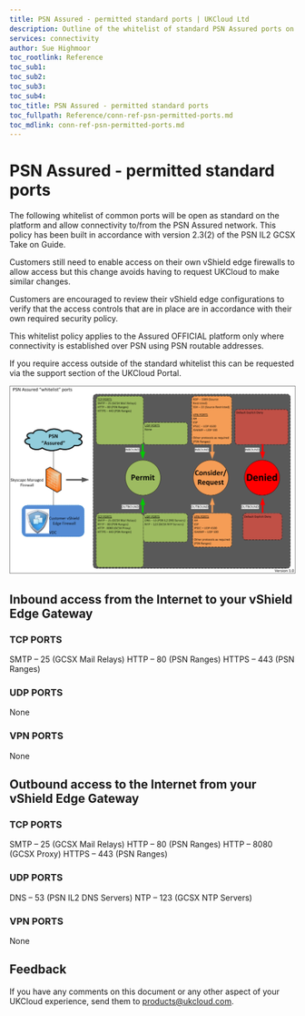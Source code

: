 ```yaml
---
title: PSN Assured - permitted standard ports | UKCloud Ltd
description: Outline of the whitelist of standard PSN Assured ports on the UKCloud managed perimeter firewalls
services: connectivity
author: Sue Highmoor
toc_rootlink: Reference
toc_sub1: 
toc_sub2:
toc_sub3:
toc_sub4:
toc_title: PSN Assured - permitted standard ports
toc_fullpath: Reference/conn-ref-psn-permitted-ports.md
toc_mdlink: conn-ref-psn-permitted-ports.md
---
```


# PSN Assured - permitted standard ports

The following whitelist of common ports will be open as standard on the platform and allow connectivity to/from the PSN Assured network. This policy has been built in accordance with version 2.3(2) of the PSN IL2 GCSX Take on Guide.

Customers still need to enable access on their own vShield edge firewalls to allow access but this change avoids having to request UKCloud to make similar changes.

Customers are encouraged to review their vShield edge configurations to verify that the access controls that are in place are in accordance with their own required security policy.

This whitelist policy applies to the Assured OFFICIAL platform only where connectivity is established over PSN using PSN routable addresses.

If you require access outside of the standard whitelist this can be requested via the support section of the UKCloud Portal.

![PSN assured whitelisted ports](images/psn_assured_whitelist_ports.png)

## Inbound access from the Internet to your vShield Edge Gateway

### TCP PORTS

SMTP – 25 (GCSX Mail Relays)
HTTP – 80 (PSN Ranges)
HTTPS – 443 (PSN Ranges)

### UDP PORTS

None

### VPN PORTS

None

## Outbound access to the Internet from your vShield Edge Gateway

### TCP PORTS

SMTP – 25 (GCSX Mail Relays)
HTTP – 80 (PSN Ranges)
HTTP – 8080 (GCSX Proxy)
HTTPS – 443 (PSN Ranges)

### UDP PORTS

DNS – 53 (PSN IL2 DNS Servers)
NTP – 123 (GCSX NTP Servers)

### VPN PORTS

None

## Feedback

If you have any comments on this document or any other aspect of your UKCloud experience, send them to <products@ukcloud.com>.